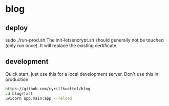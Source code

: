 # blog

## deploy
sudo ./run-prod.sh
The init-letsencrypt.sh should generally not be touched (only run once). 
It will replace the existing certificate.


## development
Quick start, just use this for a local development server. Don't use this in production.

```bash
https://github.com/cyrillkuettel/blog
cd blog/fast
uvicorn app.main:app --reload
```
